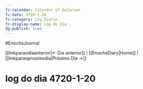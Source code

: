 ```yaml
---
fc-calendar: Calendar of Golarion
fc-date: 4720-1-20
fc-category: Log Diario
fc-display-name: Log do dia
dg-publish: true
---
```

#EnochsJournal 

[[linkparaodiaanterior|<- Dia anterior]] | [[EnochsDiary|Home]] | [[linkparaoproximodia|Próximo Dia ->]]

# log do dia 4720-1-20
